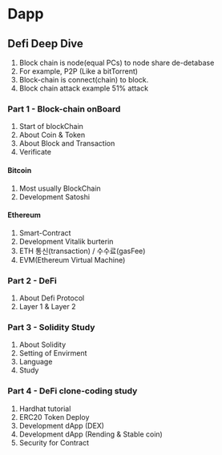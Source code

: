 # Dapp

## Defi Deep Dive


1. Block chain is node(equal PCs) to node share de-detabase
2. For example, P2P (Like a bitTorrent)
3. Block-chain is connect(chain) to block.
4. Block chain attack example 51% attack


### Part 1 - Block-chain onBoard

1. Start of blockChain
2. About Coin & Token
3. About Block and Transaction
4. Verificate 

#### Bitcoin

1. Most usually BlockChain
2. Development Satoshi

#### Ethereum

1. Smart-Contract
2. Development Vitalik burterin
3. ETH 통신(transaction) / 수수료(gasFee)
4. EVM(Ethereum Virtual Machine)

### Part 2 - DeFi

1. About Defi Protocol
2. Layer 1 & Layer 2 

### Part 3 - Solidity Study

1. About Solidity 
2. Setting of Envirment 
3. Language
4. Study

### Part 4 - DeFi clone-coding study

1. Hardhat tutorial
2. ERC20 Token Deploy
3. Development dApp (DEX)
4. Development dApp (Rending & Stable coin)
5. Security for Contract

